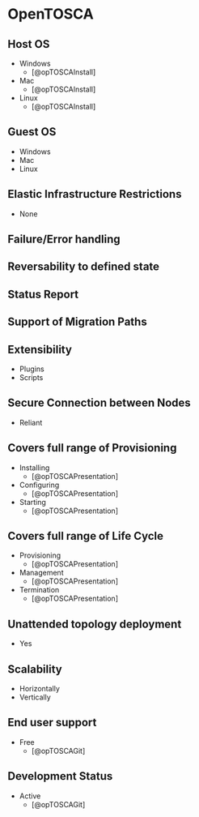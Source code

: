 # OpenTOSCA


## Host OS
- Windows
    - [@opTOSCAInstall]
- Mac
    - [@opTOSCAInstall]
- Linux
    - [@opTOSCAInstall]

## Guest OS
- Windows
- Mac
- Linux

## Elastic Infrastructure Restrictions
- None

## Failure/Error handling

## Reversability to defined state

## Status Report

## Support of Migration Paths

## Extensibility
- Plugins
- Scripts

## Secure Connection between Nodes
- Reliant

## Covers full range of Provisioning
- Installing
    - [@opTOSCAPresentation]
- Configuring
    - [@opTOSCAPresentation]
- Starting
    - [@opTOSCAPresentation]

## Covers full range of Life Cycle
- Provisioning
    - [@opTOSCAPresentation]
- Management
    - [@opTOSCAPresentation]
- Termination
    - [@opTOSCAPresentation]

## Unattended topology deployment
- Yes

## Scalability
- Horizontally
- Vertically

## End user support
- Free
    - [@opTOSCAGit]

## Development Status
- Active
    - [@opTOSCAGit]
